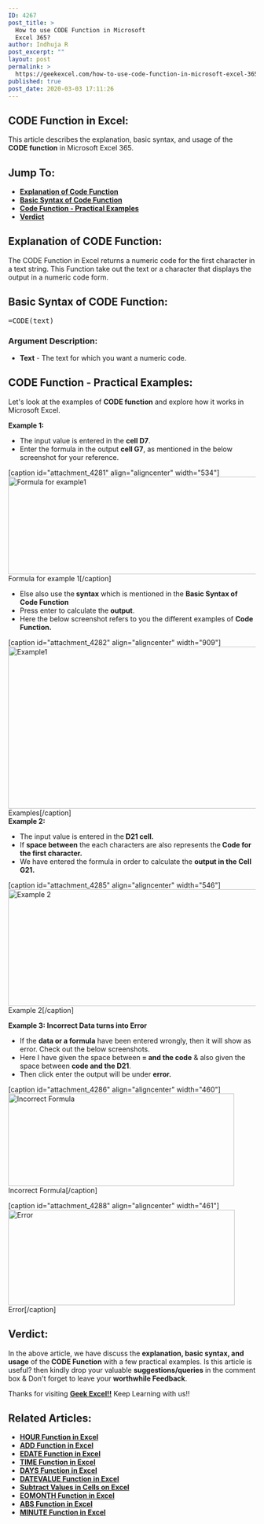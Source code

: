 ```yaml
---
ID: 4267
post_title: >
  How to use CODE Function in Microsoft
  Excel 365?
author: Indhuja R
post_excerpt: ""
layout: post
permalink: >
  https://geekexcel.com/how-to-use-code-function-in-microsoft-excel-365/
published: true
post_date: 2020-03-03 17:11:26
---
```

<h2>CODE Function in Excel:</h2>
This article describes the explanation, basic syntax, and usage of the <strong>CODE function</strong> in Microsoft Excel 365.
<h2>Jump To:</h2>
<ul>
 	<li><a href="#1"><strong>Explanation of Code Function</strong></a></li>
 	<li><a href="#2"><strong>Basic Syntax of Code Function</strong></a></li>
 	<li><a href="#3"><strong>Code Function - Practical Examples</strong></a></li>
 	<li><a href="#4"><strong>Verdict</strong></a></li>
</ul>
<h2 id="1"><strong>Explanation of CODE Function:</strong></h2>
The CODE Function in Excel returns a numeric code for the first character in a text string. This Function take out the text or a character that displays the output in a numeric code form.
<h2 id="2"><strong>Basic Syntax of CODE Function:</strong></h2>
<pre>=CODE(text)</pre>
<h3><strong>Argument Description:</strong></h3>
<ul>
 	<li><strong>Text</strong> - The text for which you want a numeric code.</li>
</ul>
<h2 id="3"><strong>CODE Function - Practical Examples:</strong></h2>
Let's look at the examples of <strong>CODE</strong><b> function</b> and explore how it works in Microsoft Excel.

<strong>Example 1: </strong>
<ul>
 	<li>The input value is entered in the <strong>cell D7</strong>.</li>
 	<li>Enter the formula in the output <strong>cell G7</strong>, as mentioned in the below screenshot for your reference.</li>
</ul>
[caption id="attachment_4281" align="aligncenter" width="534"]<img class="wp-image-4281 size-full" src="https://geekexcel.com/wp-content/uploads/2020/03/Screenshot_3-5.png" alt="Formula for example1" width="534" height="198" /> Formula for example 1[/caption]
<ul>
 	<li>Else also use the<strong> syntax</strong> which is mentioned in the <strong>Basic Syntax of Code Function</strong></li>
 	<li>Press enter to calculate the <strong>output</strong>.</li>
 	<li>Here the below screenshot refers to you the different examples of <strong>Code Function.</strong></li>
</ul>
[caption id="attachment_4282" align="aligncenter" width="909"]<img class="wp-image-4282 size-full" src="https://geekexcel.com/wp-content/uploads/2020/03/Screenshot_1-8.png" alt="Example1" width="909" height="329" /> Examples[/caption]

<div class="field field-name-parameter-list field-type-ds field-label-above">
<div class="field-items">
<div class="field-item even">
<div class="field field-name-field-parameters field-type-parameter-field field-label-hidden">
<div class="field-items">
<div class="field-item even">
<div class="item-list"></div>
</div>
</div>
</div>
</div>
</div>
</div>
<strong>Example 2: </strong>
<ul>
 	<li>The input value is entered in the<strong> D21 cell.</strong></li>
 	<li>If <strong>space between</strong> the each characters are also represents the<strong> Code for the first character.</strong></li>
 	<li>We have entered the formula in order to calculate the <strong>output in the Cell G21.</strong></li>
</ul>
[caption id="attachment_4285" align="aligncenter" width="546"]<img class="wp-image-4285 size-full" src="https://geekexcel.com/wp-content/uploads/2020/03/Screenshot_2-4.png" alt="Example 2" width="546" height="237" /> Example 2[/caption]

<strong>Example 3: Incorrect Data turns into Error </strong>
<ul>
 	<li>If the <strong>data or a formula</strong> have been entered wrongly, then it will show as error. Check out the below screenshots.</li>
 	<li>Here I have given the space between<strong> = and the code</strong> &amp; also given the space between <strong>code and the D21</strong>.</li>
 	<li>Then click enter the output will be under <strong>error.</strong></li>
</ul>
[caption id="attachment_4286" align="aligncenter" width="460"]<img class="wp-image-4286 size-full" src="https://geekexcel.com/wp-content/uploads/2020/03/Screenshot_4-4.png" alt="Incorrect Formula " width="460" height="188" /> Incorrect Formula[/caption]

[caption id="attachment_4288" align="aligncenter" width="461"]<img class="wp-image-4288 size-full" src="https://geekexcel.com/wp-content/uploads/2020/03/Screenshot_5-3.png" alt="Error" width="461" height="194" /> Error[/caption]
<h2 id="4"><strong>Verdict:</strong></h2>
In the above article, we have discuss the <strong>explanation, basic syntax, and usage</strong> of the<strong> CODE Function</strong> with a few practical examples. Is this article is useful? then kindly drop your valuable <strong>suggestions/queries</strong> in the comment box &amp; Don't forget to leave your <strong>worthwhile Feedback</strong>.

Thanks for visiting <strong><a href="https://geekexcel.com/">Geek Excel!!</a></strong> Keep Learning with us!!
<h2>Related Articles:</h2>
<ul>
 	<li><strong><a href="https://geekexcel.com/how-to-use-hour-function-in-microsoft-excel-365/" target="_blank" rel="noopener noreferrer">HOUR Function in Excel</a></strong></li>
 	<li><strong><a href="https://geekexcel.com/how-to-create-custom-add-function-in-excel-365/" target="_blank" rel="noopener noreferrer">ADD Function in Excel</a></strong></li>
 	<li><strong><a href="https://geekexcel.com/how-to-use-edate-function-in-excel-365/" target="_blank" rel="noopener noreferrer">EDATE Function in Excel</a></strong></li>
 	<li><strong><a href="https://geekexcel.com/how-to-use-time-function-in-excel-365/" target="_blank" rel="noopener noreferrer">TIME Function in Excel</a></strong></li>
 	<li><strong><a href="https://geekexcel.com/how-to-use-days-function-in-excel-365/" target="_blank" rel="noopener noreferrer">DAYS Function in Excel</a></strong></li>
 	<li><strong><a href="https://geekexcel.com/how-to-use-datevalue-function-in-excel-365/" target="_blank" rel="noopener noreferrer">DATEVALUE Function in Excel</a></strong></li>
 	<li><strong><a href="https://geekexcel.com/subtract-function/" target="_blank" rel="noopener noreferrer">Subtract Values in Cells on Excel</a></strong></li>
 	<li><strong><a href="https://geekexcel.com/how-to-use-eomonth-function-in-microsoft-excel-365/" target="_blank" rel="noopener noreferrer">EOMONTH Function in Excel</a></strong></li>
 	<li><strong><a href="https://geekexcel.com/how-to-use-abs-function-in-microsoft-excel-365/" target="_blank" rel="noopener noreferrer">ABS Function in Excel</a></strong></li>
 	<li><strong><a href="https://geekexcel.com/how-to-use-minute-function-in-excel-365/" target="_blank" rel="noopener noreferrer">MINUTE Function in Excel</a></strong></li>
</ul>